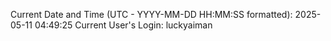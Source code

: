 Current Date and Time (UTC - YYYY-MM-DD HH:MM:SS formatted): 2025-05-11 04:49:25
Current User's Login: luckyaiman
